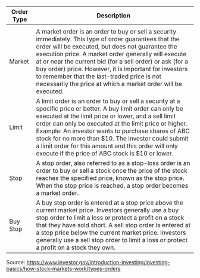 | Order Type | Description |
|----------|----------|
| | |
| Market | A market order is an order to buy or sell a security immediately. This type of order guarantees that the order will be executed, but does not guarantee the execution price. A market order generally will execute at or near the current bid (for a sell order) or ask (for a buy order) price. However, it is important for investors to remember that the last-traded price is not necessarily the price at which a market order will be executed.   |
| Limit  | A limit order is an order to buy or sell a security at a specific price or better. A buy limit order can only be executed at the limit price or lower, and a sell limit order can only be executed at the limit price or higher. Example: An investor wants to purchase shares of ABC stock for no more than $10. The investor could submit a limit order for this amount and this order will only execute if the price of ABC stock is $10 or lower.  |
| Stop | A stop order, also referred to as a stop-loss order is an order to buy or sell a stock once the price of the stock reaches the specified price, known as the stop price. When the stop price is reached, a stop order becomes a market order. |
| Buy Stop | A buy stop order is entered at a stop price above the current market price. Investors generally use a buy stop order to limit a loss or protect a profit on a stock that they have sold short. A sell stop order is entered at a stop price below the current market price. Investors generally use a sell stop order to limit a loss or protect a profit on a stock they own. |


Source: https://www.investor.gov/introduction-investing/investing-basics/how-stock-markets-work/types-orders
